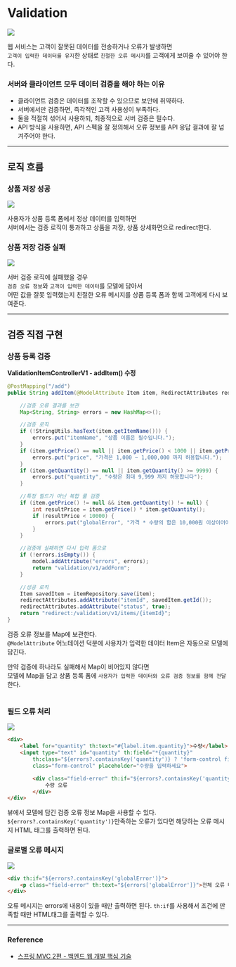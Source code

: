 # Validation

![](img/validation_01.PNG)

웹 서비스는 고객이 잘못된 데이터를 전송하거나 오류가 발생하면  
`고객이 입력한 데이터를 유지`한 상태로 `친절한 오류 메시지`를 고객에게 보여줄 수 있어야 한다.

### 서버와 클라이언트 모두 데이터 검증을 해야 하는 이유

- 클라이언트 검증은 데이터를 조작할 수 있으므로 보안에 취약하다.
- 서버에서만 검증하면, 즉각적인 고객 사용성이 부족하다.
- 둘을 적절히 섞어서 사용하되, 최종적으로 서버 검증은 필수다.
- API 방식을 사용하면, API 스펙을 잘 정의해서 오류 정보를 API 응답 결과에 잘 넘겨주어야 한다.

---

## 로직 흐름

### 상품 저장 성공
![](img/validation_02.PNG)

사용자가 상품 등록 폼에서 정상 데이터를 입력하면  
서버에서는 검증 로직이 통과하고 상품을 저장, 상품 상세화면으로 redirect한다.

### 상품 저장 검증 실패
![](img/validation_03.PNG)

서버 검증 로직에 실패했을 경우   
`검증 오류 정보`와 `고객이 입력한 데이터`를 모델에 담아서  
어떤 값을 잘못 입력했는지 친절한 오류 메시지를 상품 등록 폼과 함께 고객에게 다시 보여준다.  

---

## 검증 직접 구현

### 상품 등록 검증

**ValidationItemControllerV1 - addItem() 수정**
```java
@PostMapping("/add")
public String addItem(@ModelAttribute Item item, RedirectAttributes redirectAttributes, Model model) {

    //검증 오류 결과를 보관
    Map<String, String> errors = new HashMap<>();

    //검증 로직
    if (!StringUtils.hasText(item.getItemName())) {
        errors.put("itemName", "상품 이름은 필수입니다.");
    }
    if (item.getPrice() == null || item.getPrice() < 1000 || item.getPrice() > 1000000) {
        errors.put("price", "가격은 1,000 ~ 1,000,000 까지 허용합니다.");
    }
    if (item.getQuantity() == null || item.getQuantity() >= 9999) {
        errors.put("quantity", "수량은 최대 9,999 까지 허용합니다");
    }

    //특정 필드가 아닌 복합 룰 검증
    if (item.getPrice() != null && item.getQuantity() != null) {
        int resultPrice = item.getPrice() * item.getQuantity();
        if (resultPrice < 10000) {
            errors.put("globalError", "가격 * 수량의 합은 10,000원 이상이어야 합니다. 현재 값 = " + resultPrice);
        }
    }

    //검증에 실패하면 다시 입력 폼으로
    if (!errors.isEmpty()) {
        model.addAttribute("errors", errors);
        return "validation/v1/addForm";
    }

    //성공 로직
    Item savedItem = itemRepository.save(item);
    redirectAttributes.addAttribute("itemId", savedItem.getId());
    redirectAttributes.addAttribute("status", true);
    return "redirect:/validation/v1/items/{itemId}";
}
```

검증 오류 정보를 Map에 보관한다.  
`@ModelAttribute` 어노테이션 덕분에 사용자가 입력한 데이터 Item은 자동으로 모델에 담긴다.  

만약 검증에 하나라도 실패해서 Map이 비어있지 않다면  
모델에 Map을 담고 상품 등록 폼에 `사용자가 입력한 데이터와 오류 검증 정보를 함께 전달`한다.

#  

### 필드 오류 처리

![](img/validation_04.PNG)

```html
<div>
    <label for="quantity" th:text="#{label.item.quantity}">수량</label>
    <input type="text" id="quantity" th:field="*{quantity}"
        th:class="${errors?.containsKey('quantity')} ? 'form-control field-error' : 'form-control'"
        class="form-control" placeholder="수량을 입력하세요">

        <div class="field-error" th:if="${errors?.containsKey('quantity')}" th:text="${errors['quantity']}">
            수량 오류
        </div>
</div>
```

뷰에서 모델에 담긴 검증 오류 정보 Map을 사용할 수 있다.    
`${errors?.containsKey('quantity')}`만족하는 오류가 있다면 해당하는 오류 메시지 HTML 태그를 출력하면 된다.

### 글로벌 오류 메시지

![](img/validation_05.PNG)

```html
<div th:if="${errors?.containsKey('globalError')}">
    <p class="field-error" th:text="${errors['globalError']}">전체 오류 메시지</p>
</div>
```

오류 메시지는 errors에 내용이 있을 때만 출력하면 된다. `th:if`를 사용해서 조건에 만족할 때만 HTML태그를 출력할 수 있다.

---

### Reference
- [스프링 MVC 2편 - 백엔드 웹 개발 핵심 기술](https://www.inflearn.com/course/%EC%8A%A4%ED%94%84%EB%A7%81-mvc-2/dashboard)
